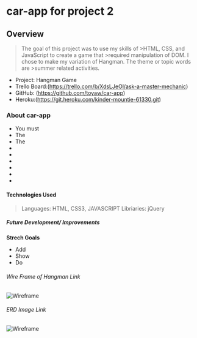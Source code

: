 # car-app for project 2 #

## Overview ##
>The goal of this project was to use my skills of >HTML, CSS, and JavaScript to create a game that >required manipulation of DOM. I chose to make my variation of Hangman. The theme or topic words are >summer related activities. 

* Project: Hangman Game
* Trello Board:(https://trello.com/b/XdsLJeOl/ask-a-master-mechanic)
* GitHub: (https://github.com/toyaw/car-app) 
* Heroku:(https://git.heroku.com/kinder-mountie-61330.git) 

### About car-app ###
* You must 
* The 
* The 
* 
*  
* 
*   
*  
* 

#### Technologies Used ####
>Languages: HTML, CSS3, JAVASCRIPT
>Libriaries: jQuery


##### Future Development/ Improvements ######
**Strech Goals**
* Add 
* Show 
* Do 

###### Wire Frame of Hangman Link ######
 ![Wireframe](https://i.imgur.com/wjv1ORO.jpg)


 ###### ERD Image Link ######
 ![Wireframe](https://i.imgur.com/wjv1ORO.jpg)

